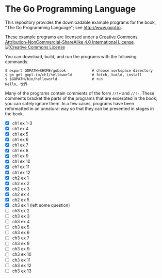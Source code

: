 # The Go Programming Language

This repository provides the downloadable example programs
for the book, "The Go Programming Language"; see http://www.gopl.io.

These example programs are licensed under a <a rel="license" href="http://creativecommons.org/licenses/by-nc-sa/4.0/">Creative Commons Attribution-NonCommercial-ShareAlike 4.0 International License</a>.<br/>
<a rel="license" href="http://creativecommons.org/licenses/by-nc-sa/4.0/"><img alt="Creative Commons License" style="border-width:0" src="https://i.creativecommons.org/l/by-nc-sa/4.0/88x31.png"/></a>

You can download, build, and run the programs with the following commands:

	$ export GOPATH=$HOME/gobook            # choose workspace directory
	$ go get gopl.io/ch1/helloworld         # fetch, build, install
	$ $GOPATH/bin/helloworld                # run
	Hello, 世界

Many of the programs contain comments of the form `//!+` and `//!-`.
These comments bracket the parts of the programs that are excerpted in the
book; you can safely ignore them.  In a few cases, programs
have been reformatted in an unnatural way so that they can be presented
in stages in the book.

- [x] ch1 ex 1-3
- [x] ch1 ex 4
- [x] ch1 ex 5
- [x] ch1 ex 6
- [x] ch1 ex 7
- [x] ch1 ex 8
- [x] ch1 ex 9
- [x] ch1 ex 10
- [x] ch1 ex 11
- [x] ch1 ex 12
- [x] ch2 ex 1
- [x] ch2 ex 2
- [x] ch2 ex 3
- [x] ch2 ex 4
- [x] ch2 ex 5
- [x] ch3 ex 1 (left some question)
- [ ] ch3 ex 2
- [ ] ch3 ex 3
- [ ] ch3 ex 4
- [ ] ch3 ex 5
- [ ] ch3 ex 6
- [ ] ch3 ex 7
- [ ] ch3 ex 8
- [ ] ch3 ex 9
- [ ] ch3 ex 10
- [ ] ch3 ex 11
- [ ] ch3 ex 12
- [ ] ch3 ex 13
